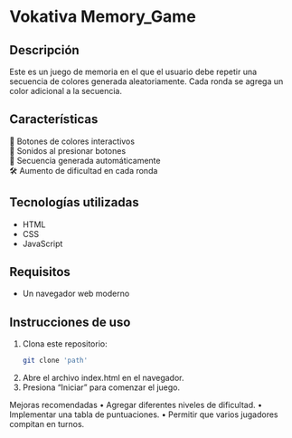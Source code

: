 # Vokativa Memory_Game

## Descripción
Este es un juego de memoria en el que el usuario debe repetir una secuencia de colores generada aleatoriamente. Cada ronda se agrega un color adicional a la secuencia.

## Características
🎨 Botones de colores interactivos  
🎵 Sonidos al presionar botones  
🔄 Secuencia generada automáticamente  
🛠️ Aumento de dificultad en cada ronda  

## Tecnologías utilizadas
- HTML
- CSS
- JavaScript

## Requisitos
- Un navegador web moderno

## Instrucciones de uso
1. Clona este repositorio:  
   ```bash
   git clone 'path'
   
2.	Abre el archivo index.html en el navegador.
3.	Presiona “Iniciar” para comenzar el juego.

Mejoras recomendadas
	•	Agregar diferentes niveles de dificultad.
	•	Implementar una tabla de puntuaciones.
	•	Permitir que varios jugadores compitan en turnos.
